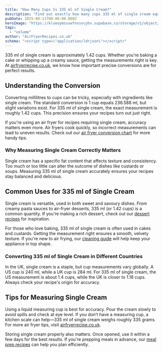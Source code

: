 ```yaml
---
title: "How Many Cups Is 335 ml of Single Cream?"
description: "Find out exactly how many cups 335 ml of single cream equals for perfect baking and cooking every time."
pubDate: 2025-08-11T00:00:00.000Z
heroImage: "https://klueoymssxwfnxsvcyhv.supabase.co/storage/v1/object/public/md/how-many-cups-is-335-ml-of-single-cream-d903e1f5.webp"
tags:
  - "volume"
author: "AirFryerRecipes.co.uk"
schema: "<script type=\"application/ld+json\"></script>"
---
```


<p>335 ml of single cream is approximately 1.42 cups. Whether you're baking a cake or whipping up a creamy sauce, getting the measurements right is key. At <a href=https://www.airfryerrecipe.co.uk/>airfryerrecipe.co.uk</a>, we know how important precise conversions are for perfect results.</p>  

<h2>Understanding the Conversion</h2>  
<p>Converting millilitres to cups can be tricky, especially with ingredients like single cream. The standard conversion is 1 cup equals 236.588 ml, but slight variations exist. For 335 ml of single cream, the exact measurement is roughly 1.42 cups. This precision ensures your recipes turn out just right.</p>  

<p>If you're using an air fryer for recipes requiring single cream, accuracy matters even more. Air fryers cook quickly, so incorrect measurements can lead to uneven results. Check out our <a href=https://www.airfryerrecipe.co.uk/air-fryer-conversion-chart>air fryer conversion chart</a> for more handy tips.</p>  

<h3>Why Measuring Single Cream Correctly Matters</h3>  
<p>Single cream has a specific fat content that affects texture and consistency. Too much or too little can alter the outcome of dishes like custards or soups. Measuring 335 ml of single cream accurately ensures your recipes stay balanced and delicious.</p>  

<h2>Common Uses for 335 ml of Single Cream</h2>  
<p>Single cream is versatile, used in both sweet and savoury dishes. From creamy pasta sauces to air-fryer desserts, 335 ml (or 1.42 cups) is a common quantity. If you're making a rich dessert, check out our <a href=https://www.airfryerrecipe.co.uk/recipes>dessert recipes</a> for inspiration.</p>  

<p>For those who love baking, 335 ml of single cream is often used in cakes and custards. Getting the measurement right ensures a smooth, velvety texture. If you're new to air frying, our <a href=https://www.airfryerrecipe.co.uk/air-fryer-cleaner>cleaning guide</a> will help keep your appliance in top shape.</p>  

<h3>Converting 335 ml of Single Cream in Different Countries</h3>  
<p>In the UK, single cream is a staple, but cup measurements vary globally. A US cup is 240 ml, while a UK cup is 284 ml. For 335 ml of single cream, the US measurement is about 1.4 cups, while the UK is closer to 1.18 cups. Always check your recipe's origin for accuracy.</p>  

<h2>Tips for Measuring Single Cream</h2>  
<p>Using a liquid measuring cup is best for accuracy. Pour the cream slowly to avoid spills and check at eye level. If you don’t have a measuring cup, a kitchen scale can help—335 ml of single cream weighs roughly 335 grams. For more air fryer tips, visit <a href=https://www.airfryerrecipe.co.uk/>airfryerrecipe.co.uk</a>.</p>  

<p>Storing single cream properly also matters. Once opened, use it within a few days for the best results. If you're prepping meals in advance, our <a href=https://www.airfryerrecipe.co.uk/recipe-category/meal-prep>meal prep recipes</a> can help you plan efficiently.</p>